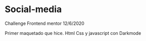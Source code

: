# Social-media
Challenge Frontend mentor 12/6/2020

Primer maquetado que hice.
Html Css y javascript
con Darkmode
